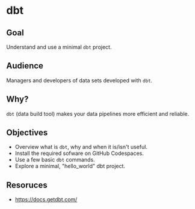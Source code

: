 # dbt

## Goal

Understand and use a minimal `dbt` project.

## Audience

Managers and developers of data sets developed with `dbt`.

## Why?

`dbt` (data build tool) makes your data pipelines more efficient and reliable.

## Objectives

* Overview what is `dbt`, why and when it is/isn't useful.
* Install the required sofware on GitHub Codespaces.
* Use a few basic `dbt` commands.
* Explore a minimal, "hello_world" dbt project.

## Resoruces

* https://docs.getdbt.com/

